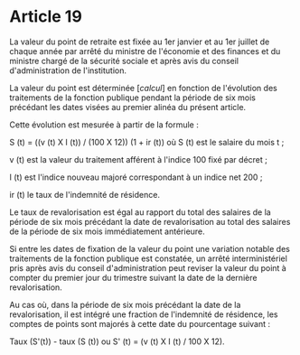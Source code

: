 # Article 19

La valeur du point de retraite est fixée au 1er janvier et au 1er juillet de chaque année par arrêté du ministre de l'économie et des finances et du ministre chargé de la sécurité sociale et après avis du conseil d'administration de l'institution.

La valeur du point est déterminée [*calcul*] en fonction de l'évolution des traitements de la fonction publique pendant la période de six mois précédant les dates visées au premier alinéa du présent article.

Cette évolution est mesurée à partir de la formule :

S (t) = ((v (t) X I (t)) / (100 X 12)) (1 + ir (t))                           où    S (t) est le salaire du mois t ;

v (t) est la valeur du traitement afférent à l'indice 100 fixé par décret ;

I (t) est l'indice nouveau majoré correspondant à un indice net 200 ;

ir (t) le taux de l'indemnité de résidence.

Le taux de revalorisation est égal au rapport du total des salaires de la période de six mois précédant la date de revalorisation au total des salaires de la période de six mois immédiatement antérieure.

Si entre les dates de fixation de la valeur du point une variation notable des traitements de la fonction publique est constatée, un arrêté interministériel pris après avis du conseil d'administration peut reviser la valeur du point à compter du premier jour du trimestre suivant la date de la dernière revalorisation.

Au cas où, dans la période de six mois précédant la date de la revalorisation, il est intégré une fraction de l'indemnité de résidence, les comptes de points sont majorés à cette date du pourcentage suivant :

Taux (S'(t)) - taux (S (t))                              ou                S' (t) = (v (t) X I (t) / 100 X 12).
